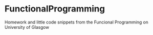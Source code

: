 # FunctionalProgramming
Homework and little code snippets from the Funcional Programming on University of Glasgow 

